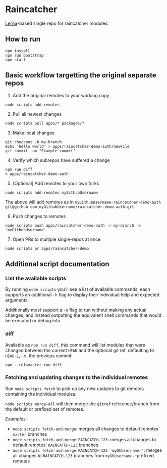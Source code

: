 # Raincatcher

[Lerna](https://lernajs.io/)-based single repo for raincatcher modules.

## How to run

```
npm install
npm run bootstrap
npm start
```

## Basic workflow targetting the original separate repos

1. Add the original remotes to your working copy
```
node scripts add-remotes
```
2. Pull all newest changes
```
node scripts pull apps/* packages/*
```
3. Make local changes
```
git checkout -b my-branch
echo 'hello world' > apps/raincatcher-demo-auth/newFile
git commit -am "Example commit"
```
4. Verify which subrepos have suffered a change
```
npm run diff
> apps/raincatcher-demo-auth
```
5. [Optional] Add remotes to your own forks
```
node scripts add-remotes myGithubUsername
```
The above will add remotes as in `myGithubUsername-raincatcher-demo-auth    git@github.com:myGithubUsername/raincatcher-demo-auth.git`

6. Push changes to remotes
```
node scripts push apps/raincatcher-demo-auth -r my-branch -o 'myGithubUsername'
```

7. Open PRs to multiple single-repos at once
```
node scripts pr apps/raincatcher-demo
```

## Additional script documentation

### List the available scripts
By running `node scripts` you'll see a list of available commands, each supports an additional `-h` flag to display their individual help and expected arguments.

Additionally most support a `-n` flag to run without making any actual changes, and instead outputting the equivalent shell commands that would be executed or debug info.

### diff
Available as `npm run diff`, this command will list modules that were changed between the current `HEAD` and the optional git ref, defaulting to `HEAD~1`, i.e. the previous commit:

`npm --ref=master run diff`

### Fetching and updating changes to the individual remotes

Run `node scripts fetch` to pick up any new updates to git remotes containing the individual modules.

`node scripts merge-all` will then merge the `gitref` reference/branch from the default or prefixed set of remotes.

*Examples*:

- `node scripts fetch-and-merge`: merges all changes to default remotes' `master` branches
- `node scripts fetch-and-merge RAINCATCH-123`: merges all changes to default remotes' `RAINCATCH-123` branches
- `node scripts fetch-and-merge RAINCATCH-123 'myGhUsername-'`: merges all changes to `RAINCATCH-123` branches from `myGhUsername-`-prefixed remotes
